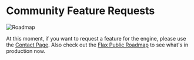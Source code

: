 # Community Feature Requests

![Roadmap](media/roadmap.png)

At this moment, if you want to request a feature for the engine, please use the [Contact Page](https://flaxengine.com/contact/). Also check out the [Flax Public Roadmap](https://trello.com/b/NQjLXRCP/flax-roadmap) to see what's in production now.
